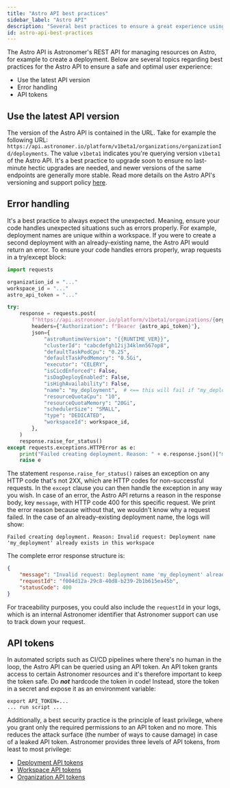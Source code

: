 ```yaml
---
title: "Astro API best practices"
sidebar_label: "Astro API"
description: "Several best practices to ensure a great experience using the Astro API"
id: astro-api-best-practices
---
```


The Astro API is Astronomer's REST API for managing resources on Astro, for example to create a deployment. Below are several topics regarding best practices for the Astro API to ensure a safe and optimal user experience:

- Use the latest API version
- Error handling
- API tokens

## Use the latest API version

The version of the Astro API is contained in the URL. Take for example the following URL: `https://api.astronomer.io/platform/v1beta1/organizations/organizationId/deployments`. The value `v1beta1` indicates you're querying version `v1beta1` of the Astro API. It's a best practice to upgrade soon to ensure no last-minute hectic upgrades are needed, and newer versions of the same endpoints are generally more stable. Read more details on the Astro API's versioning and support policy [here](https://www.astronomer.io/docs/astro/api/versioning-and-support).

## Error handling

It's a best practice to always expect the unexpected. Meaning, ensure your code handles unexpected situations such as errors properly. For example, deployment names are unique within a workspace. If you were to create a second deployment with an already-existing name, the Astro API would return an error. To ensure your code handles errors properly, wrap requests in a try/except block:

```python
import requests

organization_id = "..."
workspace_id = "..."
astro_api_token = "..."

try:
    response = requests.post(
        f"https://api.astronomer.io/platform/v1beta1/organizations/{organization_id}/deployments",
        headers={"Authorization": f"Bearer {astro_api_token}"},
        json={
            "astroRuntimeVersion": "{{RUNTIME_VER}}",
            "clusterId": "cabcdefgh12ij34klmn567op8",
            "defaultTaskPodCpu": "0.25",
            "defaultTaskPodMemory": "0.5Gi",
            "executor": "CELERY",
            "isCicdEnforced": False,
            "isDagDeployEnabled": False,
            "isHighAvailability": False,
            "name": "my_deployment",  # <== this will fail if "my_deployment" already exists
            "resourceQuotaCpu": "10",
            "resourceQuotaMemory": "20Gi",
            "schedulerSize": "SMALL",
            "type": "DEDICATED",
            "workspaceId": workspace_id,
        },
    )
    response.raise_for_status()
except requests.exceptions.HTTPError as e:
    print("Failed creating deployment. Reason: " + e.response.json()["message"])
    raise e
```

The statement `response.raise_for_status()` raises an exception on any HTTP code that's not 2XX, which are HTTP codes for non-successful requests. In the `except` clause you can then handle the exception in any way you wish. In case of an error, the Astro API returns a reason in the response body, key `message`, with HTTP code 400 for this specific request. We print the error reason because without that, we wouldn't know why a request failed. In the case of an already-existing deployment name, the logs will show:

```text
Failed creating deployment. Reason: Invalid request: Deployment name 'my_deployment' already exists in this workspace
```

The complete error response structure is:

```json
{
    "message": "Invalid request: Deployment name 'my_deployment' already exists in this workspace",
    "requestId": "f004d12a-29c8-40d8-b239-2b1b615ea45b",
    "statusCode": 400
}
```

For traceability purposes, you could also include the `requestId` in your logs, which is an internal Astronomer identifier that Astronomer support can use to track down your request.

## API tokens

In automated scripts such as CI/CD pipelines where there's no human in the loop, the Astro API can be queried using an API token. An API token grants access to certain Astronomer resources and it's therefore important to keep the token safe. Do **_not_** hardcode the token in code! Instead, store the token in a secret and expose it as an environment variable:

```shell
export API_TOKEN=...
... run script ...
```

Additionally, a best security practice is the principle of least privilege, where you grant only the required permissions to an API token and no more. This reduces the attack surface (the number of ways to cause damage) in case of a leaked API token. Astronomer provides three levels of API tokens, from least to most privilege:

- [Deployment API tokens](deployment-api-tokens.md)
- [Workspace API tokens](workspace-api-tokens.md)
- [Organization API tokens](organization-api-tokens.md)
